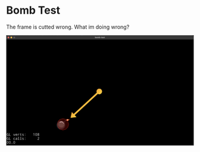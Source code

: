 # Bomb Test

The frame is cutted wrong. What im doing wrong?

![extras/images/ss3.png](extras/images/ss3.png)
